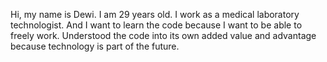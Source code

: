 Hi, my name is Dewi. I am 29 years old. I work as a medical laboratory technologist. And I want to learn the code because I want to be able to freely work. Understood the code into its own added value and advantage because technology is part of the future.